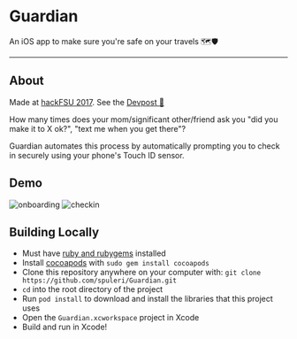 # Guardian 
An iOS app to make sure you're safe on your travels 🗺🛡 

---

## About
Made at [hackFSU 2017](https://www.hackfsu.com/). See the [Devpost 🔑](https://devpost.com/software/guardian-6h3pq4)

How many times does your mom/significant other/friend ask you "did you make it to X ok?", "text me when you get there"? 

Guardian automates this process by automatically prompting you to check in securely using your phone's Touch ID sensor.

## Demo
![onboarding](https://thumbs.gfycat.com/PerfumedNeatGorilla-size_restricted.gif)
![checkin](https://thumbs.gfycat.com/ReliableInfantileCanadagoose-size_restricted.gif)

## Building Locally
- Must have [ruby and rubygems](http://guides.rubygems.org/rubygems-basics/) installed
- Install [cocoapods](https://guides.cocoapods.org/using/getting-started.html) with `sudo gem install cocoapods`
- Clone this repository anywhere on your computer with: `git clone https://github.com/spuleri/Guardian.git`
- `cd` into the root directory of the project
- Run `pod install` to download and install the libraries that this project uses
- Open the  `Guardian.xcworkspace` project in Xcode
- Build and run in Xcode!
